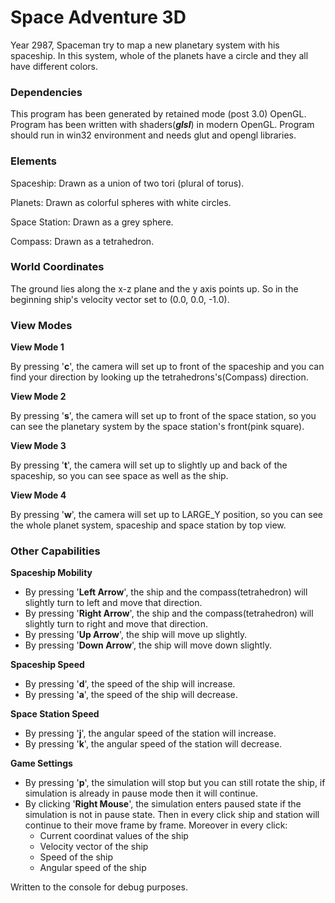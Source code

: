 # Space Adventure 3D
Year 2987, Spaceman try to map a new planetary system with his spaceship. In this system, whole of the planets have a circle and they all have different colors.

### Dependencies
This program has been generated by retained mode (post 3.0) OpenGL. Program has been written with shaders(_**glsl**_) in modern OpenGL. Program should run in win32 environment and needs glut and opengl libraries.

### Elements

Spaceship: Drawn as a union of two tori (plural of torus).

Planets: Drawn as colorful spheres with white circles.

Space Station: Drawn as a grey sphere.

Compass: Drawn as a tetrahedron.

### World Coordinates
The ground lies along the x-z plane and the y axis points up. So in the beginning ship's velocity vector set to (0.0, 0.0, -1.0).

### View Modes
**View Mode 1**

By pressing '**c**',  the camera will set up to front of the spaceship and you can find your direction by looking up the tetrahedrons's(Compass) direction.

**View Mode 2**

By pressing '**s**', the camera will set up to front of the space station, so you can see the planetary system by the space station's front(pink square).

**View Mode 3**

By pressing '**t**', the camera will set up to slightly up and back of the spaceship, so you can see space as well as the ship.

**View Mode 4**

By pressing '**w**', the camera will set up to LARGE_Y position, so you can see the whole planet system, spaceship and space station by top view.

### Other Capabilities
**Spaceship Mobility**
- By pressing '**Left Arrow**', the ship and the compass(tetrahedron) will slightly turn to left and move that direction.
- By pressing '**Right Arrow**', the ship and the compass(tetrahedron) will slightly turn to right and move that direction.
- By pressing '**Up Arrow**', the ship will move up slightly.
- By pressing '**Down Arrow**', the ship will move down slightly.

**Spaceship Speed**
- By pressing '**d**', the speed of the ship will increase.
- By pressing '**a**', the speed of the ship will decrease.

**Space Station Speed**
- By pressing '**j**', the angular speed of the station will increase.
- By pressing '**k**', the angular speed of the station will decrease.

**Game Settings**
- By pressing '**p**', the simulation will stop but you can still rotate the ship, if simulation is already in pause mode then it will continue.
- By clicking '**Right Mouse**', the simulation enters paused state if the simulation is not in pause state. Then in every click ship and station will continue to their move frame by frame. Moreover in every click:
  - Current coordinat values of the ship
  - Velocity vector of the ship
  - Speed of the ship
  - Angular speed of the ship

Written to the console for debug purposes.

